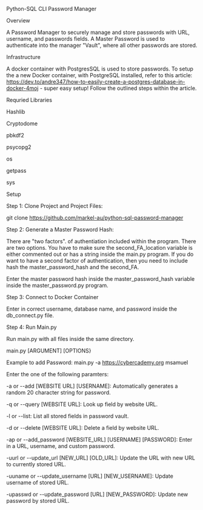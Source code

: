 Python-SQL CLI Password Manager

Overview

A Password Manager to securely manage and store passwords with URL, username, and passwords fields. A Master Password is used to authenticate into the manager "Vault", where all other passwords are stored.

Infrastructure

A docker container with PostgresSQL is used to store passwords. To setup the a new Docker container, with PostgreSQL installed, refer to this article: https://dev.to/andre347/how-to-easily-create-a-postgres-database-in-docker-4moj - super easy setup! Follow the outlined steps within the article.

Requried Libraries

Hashlib

Cryptodome

pbkdf2

psycopg2

os

getpass

sys

Setup

Step 1: Clone Project and Project Files: 

git clone https://github.com/markel-au/python-sql-password-manager

Step 2: Generate a Master Password Hash: 

There are "two factors". of authentiation included within the program. There are two options. You have to make sure the second_FA_location variable is either commented out or has a string inside the main.py program. If you do want to have a second factor of authentication, then you need to include hash the master_password_hash and the second_FA.

Enter the master password hash inside the master_password_hash variable inside the master_password.py program.

Step 3: Connect to Docker Container

Enter in correct username, database name, and password inside the db_connect.py file.

Step 4: Run Main.py

Run main.py with all files inside the same directory.

main.py [ARGUMENT] [OPTIONS}

Example to add Password: main.py -a https://cybercademy.org msamuel

Enter the one of the following paramters:


-a or --add [WEBSITE URL] [USERNAME]: Automatically generates a random 20 character string for password.

-q or --query [WEBSITE URL]: Look up field by website URL.

-l or --list: List all stored fields in password vault.

-d or --delete [WEBSITE URL]: Delete a field by website URL.

-ap or --add_password [WEBSITE_URL] [USERNAME] [PASSWORD]: Enter in a URL, username, and custom password.

-uurl or --update_url [NEW_URL] [OLD_URL]: Update the URL with new URL to currently stored URL.

-uuname or --update_username [URL] [NEW_USERNAME]: Update username of stored URL.

-upasswd or --update_password [URL] [NEW_PASSWORD]: Update new password by stored URL.
